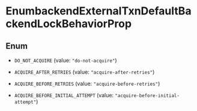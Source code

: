 

# EnumbackendExternalTxnDefaultBackendLockBehaviorProp

## Enum


* `DO_NOT_ACQUIRE` (value: `"do-not-acquire"`)

* `ACQUIRE_AFTER_RETRIES` (value: `"acquire-after-retries"`)

* `ACQUIRE_BEFORE_RETRIES` (value: `"acquire-before-retries"`)

* `ACQUIRE_BEFORE_INITIAL_ATTEMPT` (value: `"acquire-before-initial-attempt"`)



